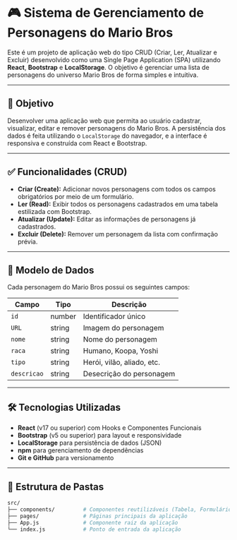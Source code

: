 # 🎮 Sistema de Gerenciamento de Personagens do Mario Bros

Este é um projeto de aplicação web do tipo CRUD (Criar, Ler, Atualizar e Excluir) desenvolvido como uma Single Page Application (SPA) utilizando **React**, **Bootstrap** e **LocalStorage**. O objetivo é gerenciar uma lista de personagens do universo Mario Bros de forma simples e intuitiva.

---

## 🧩 Objetivo

Desenvolver uma aplicação web que permita ao usuário cadastrar, visualizar, editar e remover personagens do Mario Bros. A persistência dos dados é feita utilizando o `LocalStorage` do navegador, e a interface é responsiva e construída com React e Bootstrap.

---

## ✅ Funcionalidades (CRUD)

- **Criar (Create):** Adicionar novos personagens com todos os campos obrigatórios por meio de um formulário.
- **Ler (Read):** Exibir todos os personagens cadastrados em uma tabela estilizada com Bootstrap.
- **Atualizar (Update):** Editar as informações de personagens já cadastrados.
- **Excluir (Delete):** Remover um personagem da lista com confirmação prévia.

---

## 📄 Modelo de Dados

Cada personagem do Mario Bros possui os seguintes campos:

| Campo           | Tipo     | Descrição                              |
|----------------|----------|------------------------------------------|
| `id`           | number   | Identificador único                     |
| `URL`          | string   | Imagem do personagem                    |
| `nome`         | string   | Nome do personagem                      |
| `raca`         | string   | Humano, Koopa, Yoshi                    |
| `tipo`         | string   | Herói, vilão, aliado, etc.              |
| `descricao`    | string   | Desecrição do personagem                | 

---

## 🛠️ Tecnologias Utilizadas

- **React** (v17 ou superior) com Hooks e Componentes Funcionais
- **Bootstrap** (v5 ou superior) para layout e responsividade
- **LocalStorage** para persistência de dados (JSON)
- **npm** para gerenciamento de dependências
- **Git e GitHub** para versionamento

---

## 📁 Estrutura de Pastas

```bash
src/
├── components/         # Componentes reutilizáveis (Tabela, Formulário, Modal, etc)
├── pages/              # Páginas principais da aplicação
├── App.js              # Componente raiz da aplicação
└── index.js            # Ponto de entrada da aplicação
